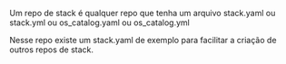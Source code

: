 
Um repo de stack é qualquer repo que tenha um arquivo stack.yaml ou stack.yml ou os_catalog.yaml ou os_catalog.yml

Nesse repo existe um stack.yaml de exemplo para facilitar a criação de outros repos de stack.
